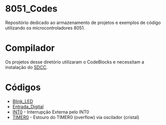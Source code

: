 # 8051_Codes
Repositório dedicado ao armazenamento de projetos e exemplos de código utilizando os microcontroladores 8051.

# Compilador
Os projetos desse diretório utilizaram o CodeBlocks e necessitam a instalação do [SDCC](https://sourceforge.net/projects/sdcc/files/). 

# Códigos
- [Blink_LED](Blink)
- [Entrada_Digital](Entrada_Digital)
- [INT0](INT0) - Interrupção Externa pelo INT0
- [TIMER0](TMR0_#1) - Estouro do TIMER0 (overflow) via oscilador (cristal)
